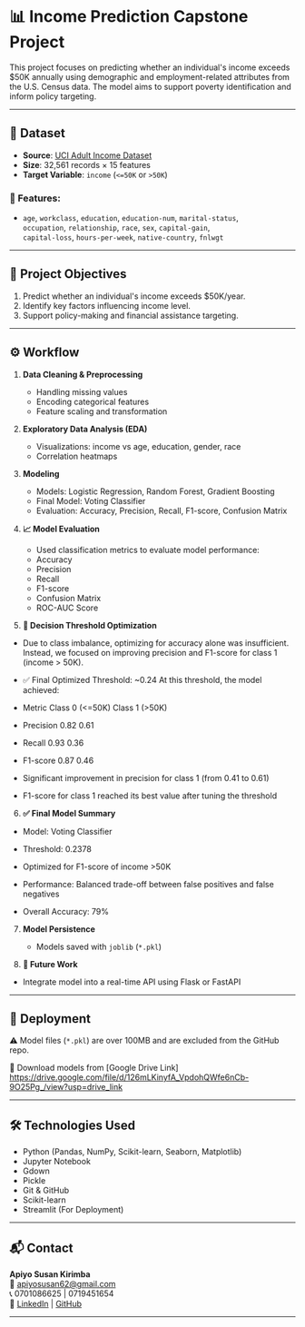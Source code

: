 # 📊 Income Prediction Capstone Project

This project focuses on predicting whether an individual's income exceeds $50K annually using demographic and employment-related attributes from the U.S. Census data. The model aims to support poverty identification and inform policy targeting.

---

## 📁 Dataset

- **Source**: [UCI Adult Income Dataset](https://archive.ics.uci.edu/ml/datasets/adult)
- **Size**: 32,561 records × 15 features
- **Target Variable**: `income` (`<=50K` or `>50K`)

### 🔑 Features:
- `age`, `workclass`, `education`, `education-num`, `marital-status`,  
  `occupation`, `relationship`, `race`, `sex`, `capital-gain`,  
  `capital-loss`, `hours-per-week`, `native-country`, `fnlwgt`

---

## 🧪 Project Objectives

1. Predict whether an individual's income exceeds $50K/year.
2. Identify key factors influencing income level.
3. Support policy-making and financial assistance targeting.

---

## ⚙️ Workflow

1. **Data Cleaning & Preprocessing**
   - Handling missing values
   - Encoding categorical features
   - Feature scaling and transformation

2. **Exploratory Data Analysis (EDA)**
   - Visualizations: income vs age, education, gender, race
   - Correlation heatmaps

3. **Modeling**
   - Models: Logistic Regression, Random Forest, Gradient Boosting
   - Final Model: Voting Classifier
   - Evaluation: Accuracy, Precision, Recall, F1-score, Confusion Matrix

4. **📈 Model Evaluation**
   - Used classification metrics to evaluate model performance:
   - Accuracy
   - Precision
   - Recall
   - F1-score
   - Confusion Matrix
   - ROC-AUC Score

5. **🔧 Decision Threshold Optimization**
- Due to class imbalance, optimizing for accuracy alone was insufficient. Instead, we focused on improving precision and F1-score for class 1 (income > 50K).

- ✅ Final Optimized Threshold: ~0.24
At this threshold, the model achieved:

- Metric	Class 0 (<=50K)	Class 1 (>50K)
- Precision	0.82	0.61
- Recall	0.93	0.36
- F1-score	0.87	0.46

- Significant improvement in precision for class 1 (from 0.41 to 0.61)

- F1-score for class 1 reached its best value after tuning the threshold

6. **✅ Final Model Summary**
- Model: Voting Classifier

- Threshold: 0.2378

- Optimized for F1-score of income >50K

- Performance: Balanced trade-off between false positives and false negatives

- Overall Accuracy: 79%

7. **Model Persistence**
   - Models saved with `joblib` (`*.pkl`)

8. **🚀 Future Work**
- Integrate model into a real-time API using Flask or FastAPI

---

## 🚀 Deployment

⚠️ Model files (`*.pkl`) are over 100MB and are excluded from the GitHub repo.

📌 Download models from [Google Drive Link] https://drive.google.com/file/d/126mLKinyfA_VpdohQWfe6nCb-9O25Pg_/view?usp=drive_link

---

## 🛠️ Technologies Used

- Python (Pandas, NumPy, Scikit-learn, Seaborn, Matplotlib)
- Jupyter Notebook
- Gdown
- Pickle
- Git & GitHub
- Scikit-learn
- Streamlit (For Deployment)


---


## 📬 Contact

**Apiyo Susan Kirimba**  
📧 apiyosusan62@gmail.com  
📞 0701086625 | 0719451654  
🔗 [LinkedIn](https://www.linkedin.com/in/apiyosusan) | [GitHub](https://github.com/apiyOsusan)

---
